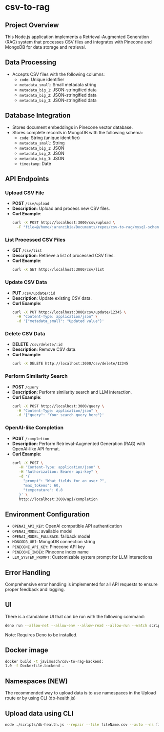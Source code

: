 # csv-to-rag

## Project Overview
This Node.js application implements a Retrieval-Augmented Generation (RAG) system that processes CSV files and integrates with Pinecone and MongoDB for data storage and retrieval.

## Data Processing
- Accepts CSV files with the following columns:
  - `code`: Unique identifier
  - `metadata_small`: Small metadata string
  - `metadata_big_1`: JSON-stringified data
  - `metadata_big_2`: JSON-stringified data
  - `metadata_big_3`: JSON-stringified data

## Database Integration
- Stores document embeddings in Pinecone vector database.
- Stores complete records in MongoDB with the following schema:
  - `code`: String (unique identifier)
  - `metadata_small`: String
  - `metadata_big_1`: JSON
  - `metadata_big_2`: JSON
  - `metadata_big_3`: JSON
  - `timestamp`: Date

## API Endpoints

### Upload CSV File
- **POST** `/csv/upload`
- **Description**: Upload and process new CSV files.
- **Curl Example**:
  ```bash
  curl -X POST http://localhost:3000/csv/upload \
    -F "file=@/home/jarancibia/Documents/repos/csv-to-rag/mysql-schemas.csv"
  ```

### List Processed CSV Files
- **GET** `/csv/list`
- **Description**: Retrieve a list of processed CSV files.
- **Curl Example**:
  ```bash
  curl -X GET http://localhost:3000/csv/list
  ```

### Update CSV Data 
- **PUT** `/csv/update/:id`
- **Description**: Update existing CSV data.
- **Curl Example**:
  ```bash
  curl -X PUT http://localhost:3000/csv/update/12345 \
    -H "Content-Type: application/json" \
    -d '{"metadata_small": "Updated value"}'
  ```

### Delete CSV Data
- **DELETE** `/csv/delete/:id`
- **Description**: Remove CSV data.
- **Curl Example**:
  ```bash
  curl -X DELETE http://localhost:3000/csv/delete/12345
  ```

### Perform Similarity Search
- **POST** `/query`
- **Description**: Perform similarity search and LLM interaction.
- **Curl Example**:
  ```bash
  curl -X POST http://localhost:3000/query \
    -H "Content-Type: application/json" \
    -d '{"query": "Your search query here"}'
  ```

### OpenAI-like Completion
- **POST** `/completion`
- **Description**: Perform Retrieval-Augmented Generation (RAG) with OpenAI-like API format.
- **Curl Example**:
  ```bash
  curl -X POST \
     -H "Content-Type: application/json" \
     -H "Authorization: Bearer api-key" \
     -d '{
       "prompt": "What fields for an user ?",
       "max_tokens": 60,
       "temperature": 0.8
     }' \
     http://localhost:3000/api/completion
  ```

## Environment Configuration
- `OPENAI_API_KEY`: OpenAI compatible API authentication
- `OPENAI_MODEL`: available model
- `OPENAI_MODEL_FALLBACK`: fallback model
- `MONGODB_URI`: MongoDB connection string
- `PINECONE_API_KEY`: Pinecone API key
- `PINECONE_INDEX`: Pinecone index name
- `LLM_SYSTEM_PROMPT`: Customizable system prompt for LLM interactions

## Error Handling
Comprehensive error handling is implemented for all API requests to ensure proper feedback and logging.

## UI

There is a standalone UI that can be run with the following command:

```bash
deno run --allow-net --allow-env --allow-read --allow-run --watch scripts/deno-ui.js 
```

Note: Requires Deno to be installed.

## Docker image 

```bash
docker build -t javimosch/csv-to-rag-backend:
1.0 -f Dockerfile.backend .
```

## Namespaces (NEW)

The recommended way to upload data is to use namespaces in the Upload route or by using CLI (db-health.js)

## Upload data using CLI

```bash
node ./scripts/db-health.js --repair --file fileName.csv --auto --ns fileName
```
